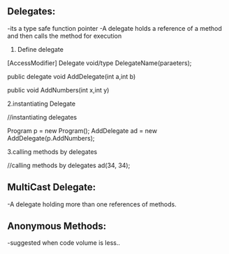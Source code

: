 Delegates:
----------
-its a type safe function pointer
-A delegate holds a reference of a method and then calls the method for execution

1. Define delegate

[AccessModifier] Delegate void/type DelegateName(paraeters);

public delegate void AddDelegate(int a,int b)

public void AddNumbers(int x,int y)

2.instantiating Delegate

//instantiating delegates

 Program p = new Program();
 AddDelegate ad = new AddDelegate(p.AddNumbers);
 
3.calling methods by delegates

 //calling methods by delegates
 ad(34, 34);
 
 MultiCast Delegate:
 -------------------
 -A delegate holding more than one references of methods.
 
 Anonymous Methods:
 ------------------
 -suggested when code volume is less..
 
 

